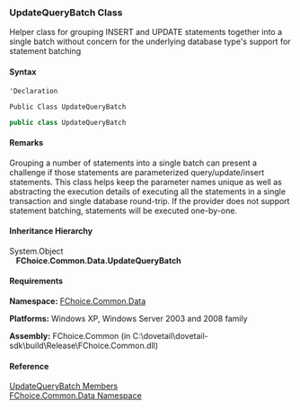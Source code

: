 ﻿### UpdateQueryBatch Class

Helper class for grouping INSERT and UPDATE statements together into a single batch without concern for the underlying database type's support for statement batching

#### Syntax

```vbnet
'Declaration

Public Class UpdateQueryBatch 
```

```csharp
public class UpdateQueryBatch 
```

#### Remarks

Grouping a number of statements into a single batch can present a challenge if those statements are parameterized query/update/insert statements. This class helps keep the parameter names unique as well as abstracting the execution details of executing all the statements in a single transaction and single database round-trip. If the provider does not support statement batching, statements will be executed one-by-one.

#### Inheritance Hierarchy

System.Object  
   **FChoice.Common.Data.UpdateQueryBatch**  

#### Requirements

**Namespace:** [FChoice.Common.Data](FChoice.Common~FChoice.Common.Data_namespace.md)

**Platforms:** Windows XP, Windows Server 2003 and 2008 family

**Assembly:** FChoice.Common (in C:\\dovetail\\dovetail-sdk\\build\\Release\\FChoice.Common.dll)

#### Reference

[UpdateQueryBatch Members](FChoice.Common~FChoice.Common.Data.UpdateQueryBatch_members.md)  
[FChoice.Common.Data Namespace](FChoice.Common~FChoice.Common.Data_namespace.md)